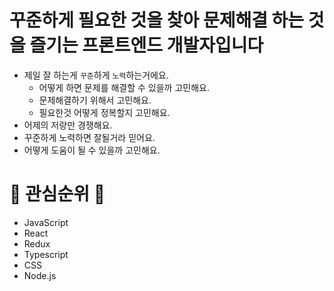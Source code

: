 # 꾸준하게 필요한 것을 찾아 문제해결 하는 것을 즐기는 프론트엔드 개발자입니다

* 제일 잘 하는게 `꾸준`하게 `노력`하는거에요.
  * 어떻게 하면 문제를 해결할 수 있을까 고민해요.
  * 문제해결하기 위해서 고민해요.
  * 필요한것 어떻게 정복할지 고민해요.
* 어제의 저랑만 경쟁해요.
* 꾸준하게 노력하면 잘될거라 믿어요.
* 어떻게 도움이 될 수 있을까 고민해요.

# 📌 관심순위 📌
* JavaScript
* React
* Redux
* Typescript
* CSS
* Node.js


<!--
**happyjy/happyjy** is a ✨ _special_ ✨ repository because its `README.md` (this file) appears on your GitHub profile.

Here are some ideas to get you started:

- 🔭 I’m currently working on ...
- 🌱 I’m currently learning ...
- 👯 I’m looking to collaborate on ...
- 🤔 I’m looking for help with ...
- 💬 Ask me about ...
- 📫 How to reach me: ...
- 😄 Pronouns: ...
- ⚡ Fun fact: ...
-->

